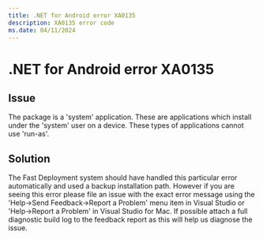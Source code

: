 ```yaml
---
title: .NET for Android error XA0135
description: XA0135 error code
ms.date: 04/11/2024
---
```

# .NET for Android error XA0135

## Issue

The package is a 'system' application. These are applications which install under
the 'system' user on a device. These types of applications cannot use 'run-as'.

## Solution

The Fast Deployment system should have handled this particular error automatically
and used a backup installation path. However if you are seeing this error please file
an issue with the exact error message using the 'Help->Send Feedback->Report a Problem' menu item in Visual Studio or 'Help->Report a Problem' in Visual Studio for Mac. If possible attach a full diagnostic build
log to the feedback report as this will help us diagnose the issue.
